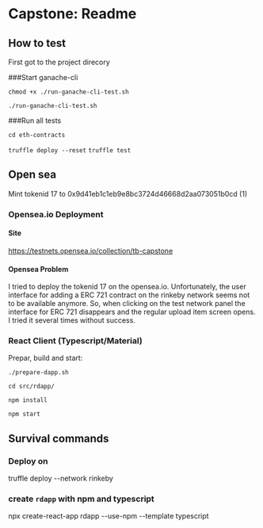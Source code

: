 # Capstone: Readme

## How to test

First got to the project direcory

###Start ganache-cli

`chmod +x ./run-ganache-cli-test.sh`

`./run-ganache-cli-test.sh` 


###Run all tests

`cd eth-contracts`

`truffle deploy --reset`
`truffle test`


## Open sea

Mint tokenid 17 to 0x9d41eb1c1eb9e8bc3724d46668d2aa073051b0cd (1)

### Opensea.io Deployment

#### Site
https://testnets.opensea.io/collection/tb-capstone

#### Opensea Problem 
I tried to deploy the tokenid 17 on the opensea.io. Unfortunately, the user interface 
for adding a ERC 721 contract on the rinkeby network seems not to be 
available anymore. So, when clicking on the test network panel the interface for ERC 721 disappears and the regular
upload item screen opens. I tried it several times without success.

### React Client (Typescript/Material)

Prepar, build and start:

`./prepare-dapp.sh `

`cd src/rdapp/`

`npm install`

`npm start`



## Survival commands

### Deploy on 

truffle deploy --network rinkeby


### create `rdapp` with npm and typescript

npx create-react-app rdapp --use-npm --template typescript

